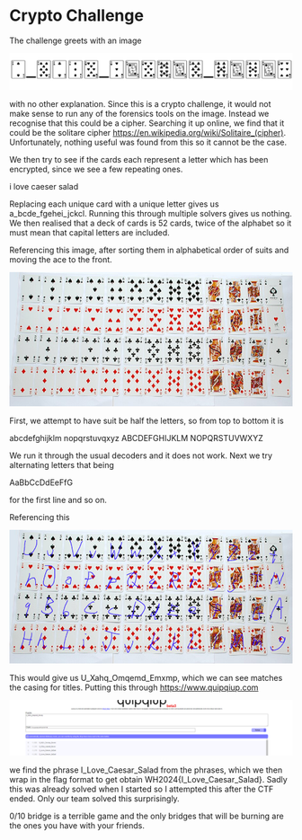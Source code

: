 # Crypto Challenge

The challenge greets with an image

![nice try](Poker_Face.png)

with no other explanation. Since this is a crypto challenge, it would not make sense to run any of the forensics tools on the image. Instead we recognise that this could be a cipher. Searching it up online, we find that it could be the solitare cipher https://en.wikipedia.org/wiki/Solitaire_(cipher). Unfortunately, nothing useful was found from this so it cannot be the case.

We then try to see if the cards each represent a letter which has been encrypted, since we see a few repeating ones.

i love caeser salad

Replacing each unique card with a unique letter gives us a_bcde_fgehei_jckcl. Running this through multiple solvers gives us nothing. We then realised that a deck of cards is 52 cards, twice of the alphabet so it must mean that capital letters are included.

Referencing this image, after sorting them in alphabetical order of suits and moving the ace to the front.

![nice try](image.png)


First, we attempt to have suit be half the letters, so from top to bottom it is

abcdefghijklm
nopqrstuvqxyz
ABCDEFGHIJKLM
NOPQRSTUVWXYZ

We run it through the usual decoders and it does not work. Next we try alternating letters that being

AaBbCcDdEeFfG

for the first line and so on.

Referencing this

![nice try](image2.png)

This would give us U_Xahq_Omqemd_Emxmp, which we can see matches the casing for titles. Putting this through https://www.quipqiup.com 

![nice try](image3.png)

we find the phrase I_Love_Caesar_Salad from the phrases, which we then wrap in the flag format to get obtain WH2024{I_Love_Caesar_Salad}. Sadly this was already solved when I started so I attempted this after the CTF ended. Only our team solved this surprisingly. 

0/10 bridge is a terrible game and the only bridges that will be burning are the ones you have with your friends.

